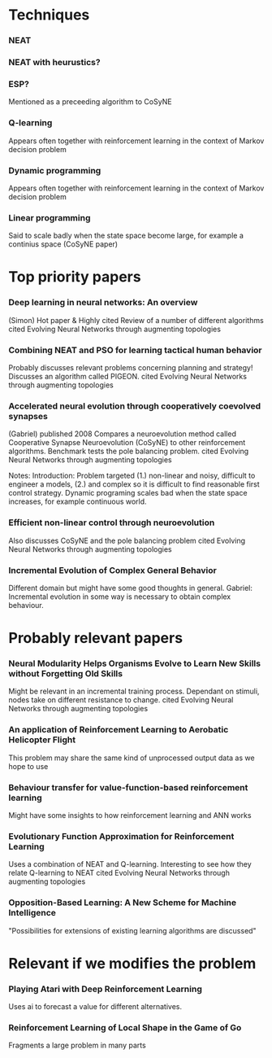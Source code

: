 # Techniques 

### NEAT

### NEAT with heurustics?

### ESP?
Mentioned as a preceeding algorithm to CoSyNE

### Q-learning
Appears often together with reinforcement learning in the context of Markov decision problem

### Dynamic programming
Appears often together with reinforcement learning in the context of Markov decision problem

### Linear programming
Said to scale badly when the state space become large, for example a continius space (CoSyNE paper)




# Top priority papers
### Deep learning in neural networks: An overview 
(Simon)
Hot paper & Highly cited
Review of a number of different algorithms
cited Evolving Neural Networks through augmenting topologies

### Combining NEAT and PSO for learning tactical human behavior
Probably discusses relevant problems concerning planning and strategy! Discusses an algorithm called PIGEON.
cited Evolving Neural Networks through augmenting topologies

### Accelerated neural evolution through cooperatively coevolved synapses
(Gabriel)
published 2008
Compares a neuroevolution method called Cooperative Synapse Neuroevolution (CoSyNE) to other reinforcement algorithms.
Benchmark tests the pole balancing problem.
cited Evolving Neural Networks through augmenting topologies

Notes:
Introduction: Problem targeted (1.) non-linear and noisy, difficult to engineer a models, (2.) and complex so it is difficult to find reasonable first control strategy.
Dynamic programing scales bad when the state space increases, for example continuous world.


### Efficient non-linear control through neuroevolution
Also discusses CoSyNE and the pole balancing problem
cited Evolving Neural Networks through augmenting topologies

### Incremental Evolution of Complex General Behavior
Different domain but might have some good thoughts in general.
Gabriel: Incremental evolution in some way is necessary to obtain complex behaviour.



# Probably relevant papers
### Neural Modularity Helps Organisms Evolve to Learn New Skills without Forgetting Old Skills
Might be relevant in an incremental training process. Dependant on stimuli, nodes take on different resistance to change.
cited Evolving Neural Networks through augmenting topologies

### An application of Reinforcement Learning to Aerobatic Helicopter Flight
This problem may share the same kind of unprocessed output data as we hope to use

### Behaviour transfer for value-function-based reinforcement learning
Might have some insights to how reinforcement learning and ANN works

### Evolutionary Function Approximation for Reinforcement Learning
Uses a combination of NEAT and Q-learning. Interesting to see how they relate Q-learning to NEAT
cited Evolving Neural Networks through augmenting topologies

### Opposition-Based Learning: A New Scheme for Machine Intelligence
"Possibilities for extensions of existing learning algorithms are discussed"



# Relevant if we modifies the problem
### Playing Atari with Deep Reinforcement Learning
Uses ai to forecast a value for different alternatives.

### Reinforcement Learning of Local Shape in the Game of Go
Fragments a large problem in many parts